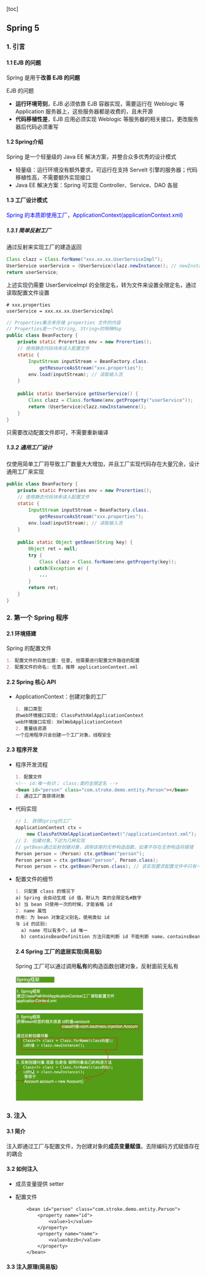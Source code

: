 [toc]

## Spring 5

### 1. 引言

#### 1.1 EJB 的问题

Spring 是用于**改善 EJB 的问题**

EJB 的问题

- **运行环境苛刻**，EJB 必须依靠 EJB 容器实现，需要运行在 Weblogic 等 Application 服务器上，这些服务器都是收费的，且未开源
- **代码移植性差**，EJB 应用必须实现 Weblogic 等服务器的相关接口，更改服务器后代码必须重写

#### 1.2 Spring介绍

Spring 是一个轻量级的 Java EE 解决方案，并整合众多优秀的设计模式

- 轻量级：运行环境没有额外要求，可运行在支持 Servelt 引擎的服务器；代码移植性高，不需要额外实现接口
- Java EE 解决方案：Spring 可实现 Controller、Service、DAO 各层

#### 1.3 工厂设计模式

<font color=blue>Spring 的本质即使用工厂，ApplicationContext(applicationContext.xml)</font>

#####  1.3.1 简单反射工厂

通过反射来实现工厂的建造返回

``` java
Class clazz = Class.forName("xxx.xx.xx.UserServiceImpl");
UserService userService = (UserService)clazz.newInstance(); // newInstance调用了无参构造函数
return userService;
```

上述实现仍需要 UserServiceImpl 的全限定名，转为文件来设置全限定名，通过读取配置文件设置

``` properties
# xxx.properties
userService = xxx.xx.xx.UserServiceImpl
```

``` java
// Properties集合来存储 properties 文件的内容
// Properties是一个<String, String>的特殊Map
public class BeanFactory {
    private static Prorerties env = new Prorerties();
    // 使用静态代码块来读入配置文件
    static {
        InputStream inputStream = BeanFactory.class.
            getResourceAsStream("xxx.properties");
        env.load(inputStream); // 读取输入流
    }
    
    public static UserService getUserService() {
        Class clazz = Class.forName(env.getProperty("userService"));
		return (UserService)clazz.newInstanwence();
    }
}
```

只需要改动配置文件即可，不需要重新编译

##### 1.3.2 通用工厂设计

仅使用简单工厂将导致工厂数量大大增加，并且工厂实现代码存在大量冗余，设计通用工厂来实现

``` java
public class BeanFactory {
    private static Prorerties env = new Prorerties();
    // 使用静态代码块来读入配置文件
    static {
        InputStream inputStream = BeanFactory.class.
            getResourceAsStream("xxx.properties");
        env.load(inputStream); // 读取输入流
    }
    
    public static Object getBean(String key) {
        Object ret = null;
        try {
            Class clazz = Class.forName(env.getProperty(key));
        } catch(Exception e) {
            ...
        }
		return ret;
    }
}
```

### 2. 第一个 Spring 程序

#### 2.1 环境搭建

Spring 的配置文件

``` markdown
1. 配置文件的存放位置: 任意, 但需要进行配置文件路径的配置
2. 配置文件的命名: 任意，推荐 applicationContext.xml
```

#### 2.2 Spring 核心 API

- ApplicationContext：创建对象的工厂

  ``` markdown
  1. 接口类型
  非web环境接口实现: ClassPathXmlApplicationContext
  web环境接口实现: XmlWebApplicationContext
  2. 重量级资源
  一个应用程序只会创建一个工厂对象，线程安全
  ```

#### 2.3 程序开发

- 程序开发流程

  ``` markdown
  1. 配置文件
  <!-- id:唯一标识； class:类的全限定名 -->
  <bean id="person" class="com.stroke.demo.entity.Person"></bean>
  2. 通过工厂类获得对象
  ```

- 代码实现

  ```java
  // 1. 获得Spring的工厂
  ApplicationContext ctx = 
      new ClassPathXmlApplicationContext("/applicationContext.xml");
  // 2. 创建对象,下述为几种实现
  // getBean通过反射创建对象，调用该类的无参构造函数，如果不存在无参构造将报错
  Person person = (Person) ctx.getBean("person");
  Person person = ctx.getBean("person", Person.class);
  Person person = ctx.getBean(Person.class); // 该实现要求配置文件中只有一个bean的class为Person，否则抛出NoUniqueBeanDefinitionException异常
  ```

- 配置文件的细节

  ``` markdown
  1. 只配置 class 的情况下
  a) Spring 会自动生成 id 值，默认为 类的全限定名#数字
  b) 当 bean 只使用一次的时候，才能省略 id
  2. name 属性
  作用: 为 bean 对象定义别名，使用类似 id
  与 id 的区别:
  	a) name 可以有多个，id 唯一
  	b) containsBeanDefinition 方法只能判断 id 不能判断 name，containsBean 方法二者皆可        判断
  ```

  #### 2.4 Spring 工厂的底层实现(简易版)

  Spring 工厂可以通过调用**私有**的构造函数创建对象，反射面前无私有

  <img src="img/spring工厂简单流程.jpg" alt="avatar" style="zoom:70%">

### 3. 注入

#### 3.1 简介

注入即通过工厂与配置文件，为创建对象的**成员变量赋值**，去除编码方式赋值存在的耦合

#### 3.2 如何注入

- 成员变量提供 setter

- 配置文件

  ``` properties
      <bean id="person" class="com.stroke.demo.entity.Person">
          <property name="id">
              <value>1</value>
          </property>
          <property name="name">
              <value>bzzb</value>
          </property>
      </bean>
  ```

#### 3.3 注入原理(简易版)

